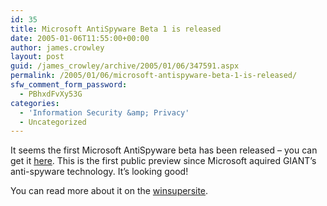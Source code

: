 ```yaml
---
id: 35
title: Microsoft AntiSpyware Beta 1 is released
date: 2005-01-06T11:55:00+00:00
author: james.crowley
layout: post
guid: /james_crowley/archive/2005/01/06/347591.aspx
permalink: /2005/01/06/microsoft-antispyware-beta-1-is-released/
sfw_comment_form_password:
  - PBhxdFvXy53G
categories:
  - 'Information Security &amp; Privacy'
  - Uncategorized
---
```

It seems the first Microsoft AntiSpyware beta has been released &#8211; you can get it [here](http://download.microsoft.com/download/8/1/5/815d2d60-49b5-44dc-ae35-fca2f2c6f0cc/MicrosoftAntiSpywareInstall.exe). This is the first public preview since Microsoft aquired GIANT&#8217;s anti-spyware technology. It&#8217;s looking good!

You can read more about it on the [winsupersite](http://www.winsupersite.com/reviews/ms_antispyware_preview.asp).